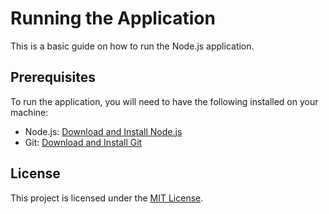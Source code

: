 # Running the Application

This is a basic guide on how to run the Node.js application.

## Prerequisites

To run the application, you will need to have the following installed on your machine:

- Node.js: [Download and Install Node.js](https://nodejs.org/en/download/)
- Git: [Download and Install Git](https://git-scm.com/downloads)


## License

This project is licensed under the [MIT License](LICENSE).
